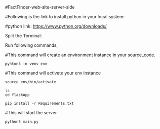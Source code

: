 



#FactFinder-web-site-server-side

#Following is the link to install python in your local system: 

#python link:  https://www.python.org/downloads/ 

Split the Terminal: 

Run following commands, 

#This command will create an environment instance in your source_code.

```
pyhton3 -m venv env
```

#This command will activate your env instance 

```
source env/bin/activate
```

```
ls
cd flaskApp
```

```
pip install -r Requirements.txt
```

#This will start the server 
```
python3 main.py
```


